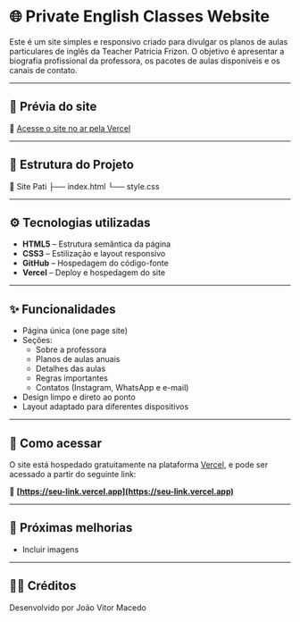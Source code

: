 # 🌐 Private English Classes Website

Este é um site simples e responsivo criado para divulgar os planos de aulas particulares de inglês da Teacher Patricia Frizon. O objetivo é apresentar a biografia profissional da professora, os pacotes de aulas disponíveis e os canais de contato.

---

## 📸 Prévia do site

🔗 [Acesse o site no ar pela Vercel](https://private-english-classes-website.vercel.app/)

---

## 📂 Estrutura do Projeto

📁 Site Pati
├── index.html
└── style.css


---

## ⚙️ Tecnologias utilizadas

- **HTML5** – Estrutura semântica da página
- **CSS3** – Estilização e layout responsivo
- **GitHub** – Hospedagem do código-fonte
- **Vercel** – Deploy e hospedagem do site

---

## ✨ Funcionalidades

- Página única (one page site)
- Seções:
  - Sobre a professora
  - Planos de aulas anuais
  - Detalhes das aulas
  - Regras importantes
  - Contatos (Instagram, WhatsApp e e-mail)
- Design limpo e direto ao ponto
- Layout adaptado para diferentes dispositivos

---

## 🚀 Como acessar

O site está hospedado gratuitamente na plataforma [Vercel](https://vercel.com/), e pode ser acessado a partir do seguinte link:

🔗 **[https://seu-link.vercel.app](https://seu-link.vercel.app)**

---

## 🧩 Próximas melhorias

- Incluir imagens

---

## 👩‍🏫 Créditos

Desenvolvido por João Vitor Macedo


